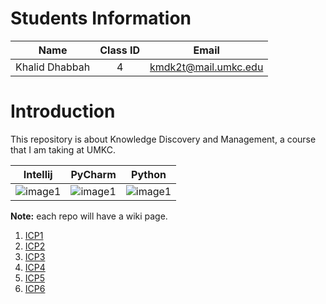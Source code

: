 # Students Information

| Name | Class ID | Email |
| :------: | :------: | :------: |
| Khalid Dhabbah | 4 | kmdk2t@mail.umkc.edu |

# Introduction
This repository is about Knowledge Discovery and Management, a course that I am taking at UMKC.

| Intellij | PyCharm | Python |
| :------: | :------: | :------: |
| ![image1](https://upload.wikimedia.org/wikipedia/commons/thumb/d/d5/IntelliJ_IDEA_Logo.svg/1024px-IntelliJ_IDEA_Logo.svg.png) | ![image1](https://miro.medium.com/max/1200/1*6Dhu1H4t028lOGbaZuyRCw.png) |![image1](https://upload.wikimedia.org/wikipedia/commons/f/f8/Python_logo_and_wordmark.svg) |


**Note:** each repo will have a wiki page.

1. [ICP1](https://github.com/Dhabbah/CS5560-KDM/wiki/ICP1)
2. [ICP2](https://github.com/Dhabbah/CS5560-KDM/wiki/ICP2)
3. [ICP3](https://github.com/Dhabbah/CS5560-KDM/wiki/ICP3)
4. [ICP4](https://github.com/Dhabbah/CS5560-KDM/wiki/ICP4)
5. [ICP5](https://github.com/Dhabbah/CS5560-KDM/wiki/ICP5)
6. [ICP6](https://github.com/Dhabbah/CS5560-KDM/wiki/ICP6)
